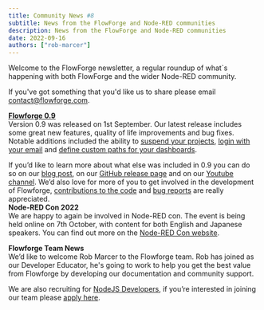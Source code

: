 ```yaml
---
title: Community News #8
subtitle: News from the FlowForge and Node-RED communities
description: News from the FlowForge and Node-RED communities
date: 2022-09-16
authors: ["rob-marcer"]
---
```


Welcome to the FlowForge newsletter, a regular roundup of what\`s happening with both FlowForge and the wider Node-RED community.
<!--more-->
If you've got something that you'd like us to share please email [contact@flowforge.com](mailto:contact@flowforge.com).

[**Flowforge 0.9**](https://flowforge.com/blog/2022/09/flowforge-09-released/)   
Version 0.9 was released on 1st September. Our latest release includes some great new features, quality of life improvements and bug fixes. Notable additions included the ability to [suspend your projects](https://github.com/flowforge/flowforge/pull/893), [login with your email](https://github.com/flowforge/flowforge/pull/856) and [define custom paths for your dashboards](https://github.com/flowforge/flowforge/issues/774).  

If you’d like to learn more about what else was included in 0.9 you can do so on our [blog post](https://flowforge.com/blog/2022/09/flowforge-09-released/), on our [GitHub release page](https://github.com/flowforge/flowforge/releases/tag/v0.9.0) and on our [Youtube channel](https://www.youtube.com/watch?v=d23Pmyc0k7I). We’d also love for more of you to get involved in the development of Flowforge, [contributions to the code](https://github.com/flowforge/flowforge/blob/main/CONTRIBUTING.md) and [bug reports](https://github.com/flowforge/flowforge/issues) are really appreciated.  
**Node-RED Con 2022**  
We are happy to again be involved in Node-RED con. The event is being held online on 7th October, with content for both English and Japanese speakers. You can find out more on the [Node-RED Con website](https://nrcon.nodered.org/).  

**Flowforge Team News**  
We’d like to welcome Rob Marcer to the Flowforge team. Rob has joined as our Developer Educator, he's going to work to help you get the best value from Flowforge by developing our documentation and community support.  
  
We are also recruiting for [NodeJS Developers](https://boards.greenhouse.io/flowforge/jobs/4463977004), if you’re interested in joining our team please [apply here](https://boards.greenhouse.io/flowforge/jobs/4463977004#app).
  
